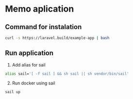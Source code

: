 # Memo aplication

## Command for instalation
```bash
curl -s https://laravel.build/example-app | bash
```
## Run application
1. Add alias for sail
```bash
alias sail='[ -f sail ] && sh sail || sh vendor/bin/sail'
```
2. Run docker using sail
```bash
sail up
```
